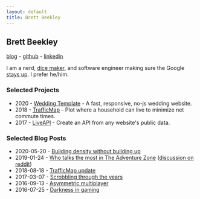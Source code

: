 ```yaml
---
layout: default
title: Brett Beekley
---
```

## Brett Beekley

[blog](https://blog.beekley.xyz) - [github](https://github.com/beekley) - [linkedin](https://www.linkedin.com/brettbeekley/)

I am a nerd, [dice maker](https://www.instagram.com/humorsdice/), and software engineer making sure the Google [stays up](https://landing.google.com/sre/). I prefer he/him.

### Selected Projects

* 2020 - [Wedding Template](https://github.com/beekley/wedding-template) - A fast, responsive, no-js wedding website.
* 2018 - [TrafficMap](https://github.com/beekley/TrafficMap) - Plot where a household can live to minimize net commute times.
* 2017 - [LiveAPI](https://github.com/Live-API/LAPI-Server) - Create an API from any website's public data.

### Selected Blog Posts

* 2020-05-20 - [Building density without building up](https://blog.beekley.xyz/Building-density-without-building-up/)
* 2019-01-24 - [Who talks the most in The Adventure Zone](https://blog.beekley.xyz/Who-Talks-Most-in-The-Adventure-Zone/) ([discussion on reddit](https://www.reddit.com/r/TheAdventureZone/comments/gp78y9/i_was_curious_how_much_everyone_talked_in_balance/))
* 2018-08-18 - [TrafficMap update](https://blog.beekley.xyz/traffic-map-update/)
* 2017-03-07 - [Scrobbling through the years](https://blog.beekley.xyz/scrobbling-through-the-years/)
* 2016-09-13 - [Asymmetric multiplayer](https://blog.beekley.xyz/asymmetric-multiplayer/)
* 2016-07-25 - [Darkness in gaming](https://blog.beekley.xyz/darkness-in-gaming/)
